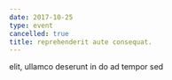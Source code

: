 ```yaml
---
date: 2017-10-25
type: event
cancelled: true
title: reprehenderit aute consequat.
---
```

elit, ullamco deserunt in do ad tempor sed